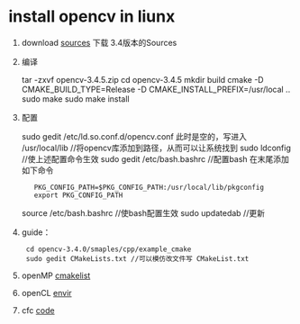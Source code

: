 # install opencv in liunx
1. download
   [sources](https://opencv.org/releases.html)  下载 3.4版本的Sources
2. 编译

  
     tar -zxvf opencv-3.4.5.zip
     cd opencv-3.4.5
     mkdir build
     cmake -D CMAKE_BUILD_TYPE=Release -D CMAKE_INSTALL_PREFIX=/usr/local ..
     sudo make 
     sudo make install
     
3. 配置 


     sudo gedit /etc/ld.so.conf.d/opencv.conf 此时是空的，写进入 /usr/local/lib  //将opencv库添加到路径，从而可以让系统找到
     sudo ldconfig  //使上述配置命令生效
     sudo gedit /etc/bash.bashrc //配置bash 在末尾添加如下命令
      
          PKG_CONFIG_PATH=$PKG_CONFIG_PATH:/usr/local/lib/pkgconfig 
          export PKG_CONFIG_PATH 
     
     source /etc/bash.bashrc  //使bash配置生效
     sudo updatedab           //更新
     
4. guide：
   
   
        cd opencv-3.4.0/smaples/cpp/example_cmake 
        sudo gedit CMakeLists.txt //可以模仿改文件写 CMakeList.txt
        
5. openMP [cmakelist](file/CMakeLists.txt)
6. openCL [envir](file/main.cpp)
7. cfc [code](https://pan.baidu.com/s/1CgO-R5d0sF4I2Nlq4MTzRA)



     
 
     